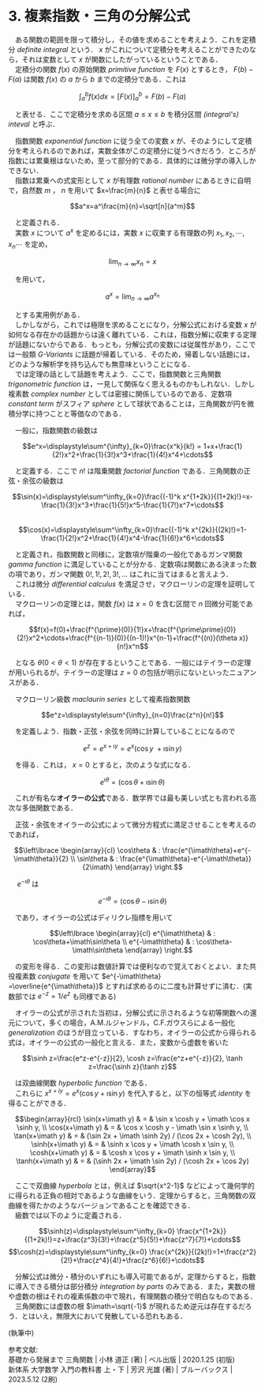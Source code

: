 # 3. 複素指数・三角の分解公式

　ある関数の範囲を限って積分し，その値を求めることを考えよう．これを定積分 *definite integral* という． $x$ がこれについて定積分を考えることができたのなら，それは変数として $x$ が関数にしたがっているということである．  
　定積分の関数 $f(x)$ の原始関数 *primitive function* を $F(x)$ とするとき， $F(b)-F(a)$ は関数 $f(x)$ の $a$ から $b$ までの定積分である．これは

$$\int_{a}^{b}f(x)dx=[F(x)]^b_a=F(b)-F(a)$$

　と表せる．ここで定積分を求める区間 $a\leq x\leq b$ を積分区間 *(integral's) inteval* と呼ぶ．  
 
　指数関数 *exponential function* に従う全ての変数 $x$ が、そのようにして定積分を考えられるのであれば，実数全体がこの定積分に従うべきだろう．ところが指数には累乗根はないため，至って部分的である．具体的には微分学の導入しかできない．  
　指数は累乗への式変形として $x$ が有理数 *rational number* にあるときに自明で，自然数 $m$ ， $n$ を用いて $x=\frac{m}{n}$ と表せる場合に  

$$a^x=a^\frac{m}{n}=\sqrt[n]{a^m}$$  

　と定義される．  
　実数 $x$ について $a^x$ を定めるには，実数 $x$ に収束する有理数の列 $x_1, x_2, \cdots, x_n\cdots$ を定め，
 
$$\displaystyle\lim_{n\to\infty}x_n=x$$

　を用いて，

$$a^x=\displaystyle\lim_{n\to\infty}a^{x_n}$$

　とする実用例がある．  
　しかしながら，これでは極限を求めることになり，分解公式における変数 $x$ が如何なる存在かの話題からは遠く離れている．これは，指数分解に収束する定理が話題にないからである．もっとも，分解公式の変数には従属性があり，ここでは一般類 *G-Variants* に話題が帰着している．そのため，帰着しない話題には，どのような解析学を持ち込んでも無意味ということになる．  
　では定理の話として話題を考えよう．ここで，指数関数と三角関数 *trigonometric function* は，一見して関係なく思えるものかもしれない．しかし複素数 *complex number* としては密接に関係しているのである．定数項 *constant term* がスフィア *sphere* として球状であることは，三角関数が円を微積分学に持つことと等価なのである．  

　一般に，指数関数の級数は  

$$e^x=\displaystyle\sum^{\infty}_{k=0}\frac{x^k}{k!} = 1+x+\frac{1}{2!}x^2+\frac{1}{3!}x^3+\frac{1}{4!}x^4+\cdots$$  

　と定義する．ここで $n!$ は階乗関数 *factorial function* である．三角関数の正弦・余弦の級数は  

$$\sin(x)=\displaystyle\sum^\infty_{k=0}\frac{(-1)^k x^{1+2k}}{(1+2k)!}=x-\frac{1}{3!}x^3+\frac{1}{5!}x^5-\frac{1}{7!}x^7+\cdots$$  
$$\cos(x)=\displaystyle\sum^\infty_{k=0}\frac{(-1)^k x^{2k}}{(2k)!}=1-\frac{1}{2!}x^2+\frac{1}{4!}x^4-\frac{1}{6!}x^6+\cdots$$  

　と定義され，指数関数と同様に，定数項が階乗の一般化であるガンマ関数 *gamma function* に満足していることが分かる．定数項は関数にある決まった数の項であり，ガンマ関数 $0!,1!,2!,3!,\ldots$ はこれに当てはまると言えよう．  
　これは微分 *differential calculus* を満足させ，マクローリンの定理を証明している．  
　マクローリンの定理とは，関数 $f(x)$ は $x=0$ を含む区間で $n$ 回微分可能であれば，  

$$f(x)=f(0)+\frac{f^{\prime}(0)}{1!}x+\frac{f^{\prime\prime}(0)}{2!}x^2+\cdots+\frac{f^{(n-1)}(0)}{(n-1)!}x^{n-1}+\frac{f^{(n)}(\theta x)}{n!}x^n$$  

　となる $\theta(0\lt \theta\lt 1)$ が存在するということである．一般にはテイラーの定理が用いられるが，テイラーの定理は $z=0$ の包括が明示にないといったニュアンスがある．  

　マクローリン級数 *maclaurin series* として複素指数関数  

$$e^z=\displaystyle\sum^{\infty}_{n=0}\frac{z^n}{n!}$$  

　を定義しよう．指数・正弦・余弦を同時に計算していることになるので  

$$e^z=e^{x+\imath y}=e^x(\cos y\ +\imath \sin y)$$  

　を得る．これは， $x=0$ とすると，次のような式になる．  

$$e^{\imath\theta}=(\cos \theta +\imath \sin \theta)$$

　これが有名な**オイラーの公式**である．数学界では最も美しい式とも言われる高次な多価関数である．  

　正弦・余弦をオイラーの公式によって微分方程式に満足させることを考えるのであれば，

$$\left\lbrace \begin{array}{cl}
\cos\theta & : \frac{e^{\imath\theta}+e^{-\imath\theta}}{2} \\
\sin\theta & : \frac{e^{\imath\theta}-e^{-\imath\theta}}{2\imath}
\end{array} \right.$$  

　 $e^{-\imath\theta}$ は  

$$e^{-\imath\theta}=(\cos \theta -\imath \sin \theta)$$  

　であり，オイラーの公式はディリクレ指標を用いて  

$$\left\lbrace \begin{array}{cl}
e^{\imath\theta} & : \cos\theta+\imath\sin\theta \\
e^{-\imath\theta} & : \cos\theta-\imath\sin\theta
\end{array} \right.$$  

　の変形を得る．この変形は数値計算では便利なので覚えておくとよい．また共役複素数 *conjugate* を用いて $e^{-\imath\theta} =\overline{e^{\imath\theta}}$ とすれば求めるのに二度も計算せずに済む．(実数部では $e^{-z} = 1/e^z$ も同様である)  

　オイラーの公式が示された当初は，分解公式に示されるような初等関数への還元について，多くの場合，A.M.ルジャンドル，C.F.ガウスらによる一般化 *generalization* のほうが目立っている．すなわち，オイラーの公式から得られる式は，オイラーの公式の一般化と言える．また，変数から虚数を省いた  

$$\sinh z=\frac{e^z-e^{-z}}{2},
\cosh z=\frac{e^z+e^{-z}}{2},
\tanh z=\frac{\sinh z}{\tanh z}$$

　は双曲線関数 *hyperbolic function* である．  
　これらに $x^{x+iy}=e^x(\cos y+\imath \sin y)$ を代入すると，以下の恒等式 *identity* を得ることができる．  

$$\begin{array}{rcl}
\sin(x+\imath y) & = & \sin x \cosh y + \imath \cos x \sinh y, \\
\cos(x+\imath y) & = & \cos x \cosh y - \imath \sin x \sinh y, \\
\tan(x+\imath y) & = & (\sin 2x + \imath \sinh 2y) / (\cos 2x + \cosh 2y), \\
\sinh(x+\imath y) & = & \sinh x \cos y + \imath \cosh x \sin y, \\
\cosh(x+\imath y) & = & \cosh x \cos y + \imath \sinh x \sin y, \\
\tanh(x+\imath y) & = & (\sinh 2x + \imath \sin 2y) / (\cosh 2x + \cos 2y)
\end{array}$$


　ここで双曲線 *hyperbola* とは，例えば $\sqrt{x^2-1}$ などによって幾何学的に得られる正負の相対であるような曲線をいう．定理からすると，三角関数の双曲線を得たかのようなバージョンであることを確認できる．  
　級数では以下のように定義される．  

$$\sinh(z)=\displaystyle\sum^\infty_{k=0} \frac{x^{1+2k}}{(1+2k)!}=z+\frac{z^3}{3!}+\frac{z^5}{5!}+\frac{z^7}{7!}+\cdots$$
$$\cosh(z)=\displaystyle\sum^\infty_{k=0} \frac{x^{2k}}{(2k)!}=1+\frac{z^2}{2!}+\frac{z^4}{4!}+\frac{z^6}{6!}+\cdots$$

　分解公式は微分・積分のいずれにも導入可能であるが，定理からすると，指数に導入できる積分は部分積分 *integration by parts* のみである．また，実数の根や虚数の根はそれの複素係数の中で現れ，有理関数の積分で明白なものである．  
　三角関数には虚数の根 $\imath=\sqrt{-1}$ が現れるため逆元は存在するだろう．とはいえ，無限大において発散している恐れもある．  

(執筆中)

参考文献:  
基礎から発展まで 三角関数 | 小林 道正 (著) | ベル出版 | 2020.1.25 (初版)  
新体系 大学数学 入門の教科書 上・下 | 芳沢 光雄 (著) | ブルーバックス | 2023.5.12 (2刷)
